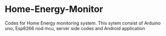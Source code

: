 # Home-Energy-Monitor
Codes for Home Energy monitoring system. 
This sytem consist of Arduino uno, Esp8266 nod mcu, server side codes and Android application

